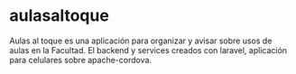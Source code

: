 aulasaltoque
============

Aulas al toque es una aplicación para organizar y avisar sobre usos de aulas en la Facultad. El backend y services creados con laravel, aplicación para celulares sobre apache-cordova.

